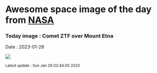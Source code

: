 
# Awesome space image of the day from [NASA](https://api.nasa.gov/)

### Today image : Comet ZTF over Mount Etna
Date : 2023-01-28

![](https://apod.nasa.gov/apod/image/2301/C2022E3ZTFMountEtna1024.jpg)

<small>Latest update : Sun Jan 29 02:44:05 2023</small>
        